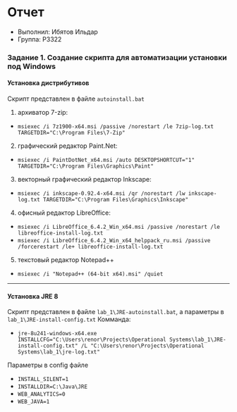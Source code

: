 # Отчет
- Выполнил: Ибятов Ильдар
- Группа: P3322
### Задание 1. Создание скрипта для автоматизации установки под Windows
#### Установка дистрибутивов
Скрипт представлен в файле `autoinstall.bat`
1. архиватор 7-zip:
- `msiexec /i 7z1900-x64.msi /passive /norestart /le 7zip-log.txt TARGETDIR="C:\Program Files\7-Zip"`
2. графический редактор Paint.Net:
- `msiexec /i PaintDotNet_x64.msi /auto DESKTOPSHORTCUT="1" TARGETDIR="C:\Program Files\Graphics\Paint"`
3. векторный графический редактор Inkscape:
- `msiexec /i inkscape-0.92.4-x64.msi /qr /norestart /lw inkscape-log.txt TARGETDIR="C:\Program Files\Graphics\Inkscape"`
4. офисный редактор LibreOffice:
- `msiexec /i LibreOffice_6.4.2_Win_x64.msi /passive /norestart /le libreoffice-install-log.txt`
- `msiexec /i LibreOffice_6.4.2_Win_x64_helppack_ru.msi /passive /forcerestart /le+ libreoffice-install-log.txt`
5. текстовый редактор Notepad++
- `msiexec /i "Notepad++ (64-bit x64).msi" /quiet`
---
#### Установка JRE 8
Скрипт представлен в файле `lab_1\JRE-autoinstall.bat`, а параметры в `lab_1\JRE-install-config.txt`
Комманда:
- `jre-8u241-windows-x64.exe INSTALLCFG="C:\Users\renor\Projects\Operational Systems\lab_1\JRE-install-config.txt" /L "C:\Users\renor\Projects\Operational Systems\lab_1\jre-log.txt"`

Параметры в config файле
- `INSTALL_SILENT=1`
- `INSTALLDIR=C:\Java\JRE`
- `WEB_ANALYTICS=0`
- `WEB_JAVA=1`
